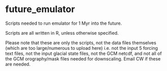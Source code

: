# future_emulator
Scripts needed to run emulator for 1 Myr into the future.

Scripts are all written in R, unless otherwise specified.

Please note that these are only the scripts, not the data files themselves (which are too large/numerous to upload here) i.e. not the input 5 forcing text files, not the input glacial state files, not the GCM netcdf, and not all of the GCM orography/mask files needed for downscaling.  Email CW if these are needed.
